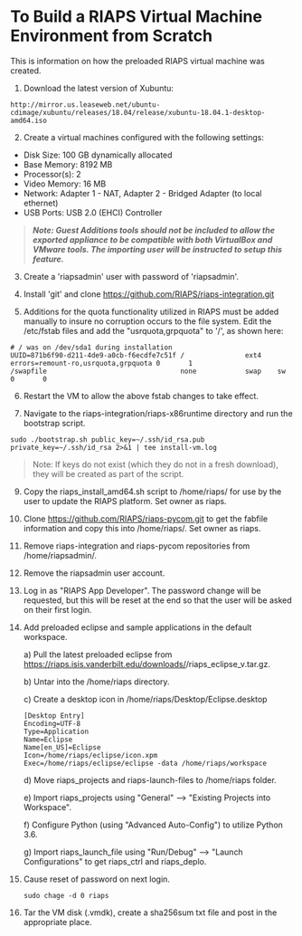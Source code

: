 # To Build a RIAPS Virtual Machine Environment from Scratch

This is information on how the preloaded RIAPS virtual machine was created.   

1) Download the latest version of Xubuntu:
``` 
http://mirror.us.leaseweb.net/ubuntu-cdimage/xubuntu/releases/18.04/release/xubuntu-18.04.1-desktop-amd64.iso
```

2) Create a virtual machines configured with the following settings:
  - Disk Size:  100 GB dynamically allocated
  - Base Memory:  8192 MB
  - Processor(s):  2
  - Video Memory:  16 MB
  - Network:  Adapter 1 - NAT, Adapter 2 - Bridged Adapter (to local ethernet)
  - USB Ports:  USB 2.0 (EHCI) Controller  

> ***Note: Guest Additions tools should not be included to allow the exported appliance to be compatible with both VirtualBox and VMware tools.  The importing user will be instructed to setup this feature.***

3) Create a 'riapsadmin' user with password of 'riapsadmin'.

4) Install 'git' and clone https://github.com/RIAPS/riaps-integration.git

5) Additions for the quota functionality utilized in RIAPS must be added manually to insure no corruption occurs to the file system.  Edit the /etc/fstab files and add the "usrquota,grpquota" to '/', as shown here:

```
# / was on /dev/sda1 during installation
UUID=871b6f90-d211-4de9-a0cb-f6ecdfe7c51f /               ext4    errors=remount-ro,usrquota,grpquota 0       1
/swapfile                                 none            swap    sw              0       0
```

6) Restart the VM to allow the above fstab changes to take effect.

7) Navigate to the riaps-integration/riaps-x86runtime directory and run the bootstrap script.

```
sudo ./bootstrap.sh public_key=~/.ssh/id_rsa.pub private_key=~/.ssh/id_rsa 2>&1 | tee install-vm.log
```

> Note:  If keys do not exist (which they do not in a fresh download), they will be created as part of the script.  

9) Copy the riaps_install_amd64.sh script to /home/riaps/ for use by the user to update the RIAPS platform.  Set owner as riaps.

10) Clone https://github.com/RIAPS/riaps-pycom.git to get the fabfile information and copy this into /home/riaps/.  Set owner as riaps.

11) Remove riaps-integration and riaps-pycom repositories from /home/riapsadmin/.

12) Remove the riapsadmin user account.

13) Log in as "RIAPS App Developer".  The password change will be requested, but this will be reset at the end so that the user will be 
asked on their first login.

13) Add preloaded eclipse and sample applications in the default workspace.

	a) Pull the latest preloaded eclipse from https://riaps.isis.vanderbilt.edu/downloads/<latest date>/riaps_eclipse_v<latest date>.tar.gz.
	
	b) Untar into the /home/riaps directory.
	
	c) Create a desktop icon in /home/riaps/Desktop/Eclipse.desktop
	
	   ```
	   [Desktop Entry]
       Encoding=UTF-8
       Type=Application
       Name=Eclipse
       Name[en_US]=Eclipse
       Icon=/home/riaps/eclipse/icon.xpm
       Exec=/home/riaps/eclipse/eclipse -data /home/riaps/workspace
	   ```
	   
	d) Move riaps_projects and riaps-launch-files to /home/riaps folder.
	
	e) Import riaps_projects using "General" --> "Existing Projects into Workspace".
	
	f) Configure Python (using "Advanced Auto-Config") to utilize Python 3.6.
	
	g) Import riaps_launch_file using "Run/Debug" --> "Launch Configurations" to get riaps_ctrl and riaps_deplo.

14) Cause reset of password on next login.

    ```
    sudo chage -d 0 riaps
    ```



15) Tar the VM disk (.vmdk), create a sha256sum txt file and post in the appropriate place.
